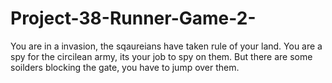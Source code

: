 # Project-38-Runner-Game-2-
You are in a invasion, the sqaureians have taken rule of your land. You are a spy for the circilean army, its your job to spy on them. But there are some soilders blocking the gate, you have to jump over them. 
